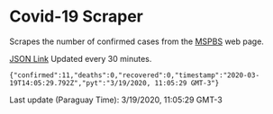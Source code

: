 # Covid-19 Scraper

Scrapes the number of confirmed cases from the [MSPBS](https://www.mspbs.gov.py/covid-19.php) web page.

[JSON Link](https://jmayalag.github.io/covid19-scrape/cases.json)
Updated every 30 minutes.
```
{"confirmed":11,"deaths":0,"recovered":0,"timestamp":"2020-03-19T14:05:29.792Z","pyt":"3/19/2020, 11:05:29 GMT-3"}
```
Last update (Paraguay Time): 3/19/2020, 11:05:29 GMT-3